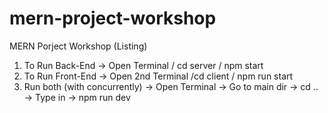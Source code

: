 # mern-project-workshop

MERN Porject Workshop (Listing)

1. To Run Back-End -> Open Terminal / cd server / npm start
2. To Run Front-End -> Open 2nd Terminal /cd client / npm run start
3. Run both (with concurrently) -> Open Terminal -> Go to main dir -> cd .. -> Type in -> npm run dev
